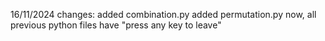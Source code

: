 16/11/2024 changes:
added combination.py
added permutation.py
now, all previous python files have "press any key to leave"
